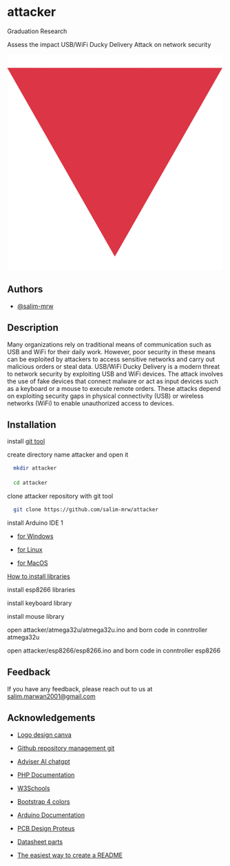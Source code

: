 # attacker

Graduation Research

Assess the impact USB/WiFi Ducky Delivery Attack on network security

![Logo](logo.png)

## Authors

- [@salim-mrw](https://www.github.com/salim-mrw)


## Description

Many organizations rely on traditional means of communication such as USB and WiFi for their daily work. However, poor security in these means can be exploited by attackers to access sensitive networks and carry out malicious orders or steal data. USB/WiFi Ducky Delivery is a modern threat to network security by exploiting USB and WiFi devices. The attack involves the use of fake devices that connect malware or act as input devices such as a keyboard or a mouse to execute remote orders. These attacks depend on exploiting security gaps in physical connectivity (USB) or wireless networks (WiFi) to enable unauthorized access to devices.


## Installation

install [git tool](https://git-scm.com/downloads)

create directory name attacker and open it

```bash
  mkdir attacker

  cd attacker
```

clone attacker repository with git tool

```bash
  git clone https://github.com/salim-mrw/attacker
```
install Arduino IDE 1

- [for Windows](https://docs.arduino.cc/software/ide-v1/tutorials/Windows/)

- [for Linux](https://docs.arduino.cc/software/ide-v1/tutorials/Linux/)

- [for MacOS](https://docs.arduino.cc/software/ide-v1/tutorials/macOS/)


[How to install libraries](https://docs.arduino.cc/software/ide-v1/tutorials/installing-libraries/)

install esp8266 libraries

install keyboard library

install mouse library

open attacker/atmega32u/atmega32u.ino and born code in conntroller atmega32u

open attacker/esp8266/esp8266.ino and born code in conntroller esp8266


## Feedback

If you have any feedback, please reach out to us at salim.marwan2001@gmail.com


## Acknowledgements

 - [Logo design canva](https://www.canva.com/)

 - [Github repository management git](https://git-scm.com/)

 - [Adviser AI chatgpt](https://openai.com/index/chatgpt/)

 - [PHP Documentation](https://www.php.net/docs.php)

 - [W3Schools](https://www.w3schools.com/)

 - [Bootstrap 4 colors](https://colorswall.com/palette/3)

 - [Arduino Documentation](https://docs.arduino.cc/)

 - [PCB Design Proteus](https://www.labcenter.com/)

 - [Datasheet parts](https://www.alldatasheet.com/)

 - [The easiest way to create a
README](https://readme.so/en)

